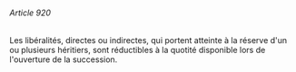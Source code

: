 ###### Article 920

Les libéralités, directes ou indirectes, qui portent atteinte à la réserve d'un ou plusieurs héritiers, sont réductibles à la quotité disponible lors de l'ouverture de la succession.

